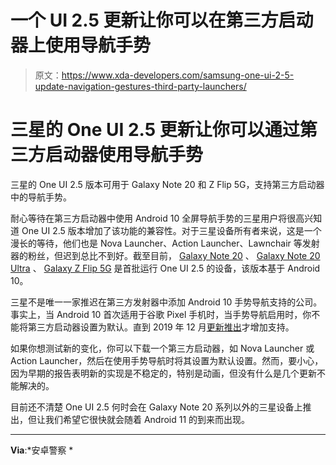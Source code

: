 # 一个 UI 2.5 更新让你可以在第三方启动器上使用导航手势

> 原文：<https://www.xda-developers.com/samsung-one-ui-2-5-update-navigation-gestures-third-party-launchers/>

# 三星的 One UI 2.5 更新让你可以通过第三方启动器使用导航手势

三星的 One UI 2.5 版本可用于 Galaxy Note 20 和 Z Flip 5G，支持第三方启动器中的导航手势。

耐心等待在第三方启动器中使用 Android 10 全屏导航手势的三星用户将很高兴知道 One UI 2.5 版本增加了该功能的兼容性。对于三星设备所有者来说，这是一个漫长的等待，他们也是 Nova Launcher、Action Launcher、Lawnchair 等发射器的粉丝，但迟到总比不到好。截至目前， [Galaxy Note 20](https://forum.xda-developers.com/galaxy-note-20-ultra) 、 [Galaxy Note 20 Ultra](https://forum.xda-developers.com/galaxy-note-20-ultra) 、 [Galaxy Z Flip 5G](https://forum.xda-developers.com/galaxy-z-flip-5g) 是首批运行 One UI 2.5 的设备，该版本基于 Android 10。

三星不是唯一一家推迟在第三方发射器中添加 Android 10 手势导航支持的公司。事实上，当 Android 10 首次适用于谷歌 Pixel 手机时，当手势导航启用时，你不能将第三方启动器设置为默认。直到 2019 年 12 月[更新推出](https://www.xda-developers.com/december-2019-android-security-patches/)才增加支持。

如果你想测试新的变化，你可以下载一个第三方启动器，如 Nova Launcher 或 Action Launcher，然后在使用手势导航时将其设置为默认设置。然而，要小心，因为早期的报告表明新的实现是不稳定的，特别是动画，但没有什么是几个更新不能解决的。

目前还不清楚 One UI 2.5 何时会在 Galaxy Note 20 系列以外的三星设备上推出，但让我们希望它很快就会随着 Android 11 的到来而出现。

* * *

**Via**:*安卓警察 *